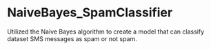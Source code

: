 # NaiveBayes_SpamClassifier
 Utilized the Naive Bayes algorithm to create a model that can classify dataset SMS messages as spam or not spam.
